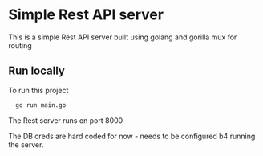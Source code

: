 
# Simple Rest API server

This is a simple Rest API server built using golang and gorilla mux for routing

## Run locally

To run this project 

```bash
  go run main.go
```
The Rest server runs on port 8000

The DB creds are hard coded for now - needs to be configured b4 running the server.